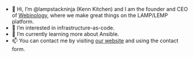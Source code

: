 - 👋 Hi, I’m @lampstackninja (Kenn Kitchen) and I am the founder and CEO of [Webinology](https://webinology.io), where we make great things on the LAMP/LEMP platform.
- 👀 I’m interested in infrastructure-as-code.
- 🌱 I’m currently learning more about Ansible.
- 📫 You can contact me by visiting [our website](https://webinology.io) and using the contact form.

<!---
lampstackninja/lampstackninja is a ✨ special ✨ repository because its `README.md` (this file) appears on your GitHub profile.
You can click the Preview link to take a look at your changes.
--->
